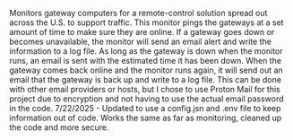 Monitors gateway computers for a remote-control solution spread out across the U.S. to support traffic. This monitor pings the gateways at a set amount of time to make sure they are online. If a gateway goes down or becomes unavailable, the monitor will send an email alert and write the information to a log file. As long as the gateway is down when the monitor runs, an email is sent with the estimated time it has been down. When the gateway comes back online and the monitor runs again, it will send out an email that the gateway is back up and write to a log file. This can be done with other email providers or hosts, but I chose to use Proton Mail for this project due to encryption and not having to use the actual email password in the code. 
7/22/2025 - Updated to use a config.jsn and .env file to keep information out of code. Works the same as far as monitoring, cleaned up the code and more secure.  
